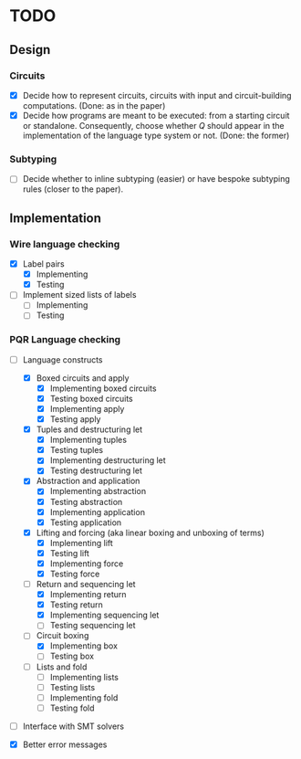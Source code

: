 # TODO

## Design

### Circuits

 - [x] Decide how to represent circuits, circuits with input and circuit-building computations. (Done: as in the paper)
 - [x] Decide how programs are meant to be executed: from a starting circuit or standalone. Consequently, choose whether $Q$ should appear in the implementation of the language type system or not. (Done: the former)

### Subtyping
 - [ ] Decide whether to inline subtyping (easier) or have bespoke subtyping rules (closer to the paper).

## Implementation

### Wire language checking

- [x] Label pairs
  - [x] Implementing
  - [x] Testing
- [ ] Implement sized lists of labels
  - [ ] Implementing
  - [ ] Testing

### PQR Language checking

- [ ] Language constructs
  - [x] Boxed circuits and apply
    - [x] Implementing boxed circuits
    - [x] Testing boxed circuits
    - [x] Implementing apply
    - [x] Testing apply
  - [x] Tuples and destructuring let
    - [x] Implementing tuples
    - [x] Testing tuples
    - [x] Implementing destructuring let
    - [x] Testing destructuring let
  - [x] Abstraction and application
    - [x] Implementing abstraction
    - [x] Testing abstraction
    - [x] Implementing application
    - [x] Testing application
  - [x] Lifting and forcing (aka linear boxing and unboxing of terms)
    - [x] Implementing lift
    - [x] Testing lift
    - [x] Implementing force
    - [x] Testing force
  - [ ] Return and sequencing let
    - [x] Implementing return
    - [x] Testing return
    - [x] Implementing sequencing let
    - [ ] Testing sequencing let
  - [ ] Circuit boxing
    - [x] Implementing box
    - [ ] Testing box
  - [ ] Lists and fold
    - [ ] Implementing lists
    - [ ] Testing lists
    - [ ] Implementing fold
    - [ ] Testing fold

- [ ] Interface with SMT solvers

- [x] Better error messages
